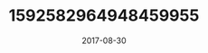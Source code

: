 ---
title: "1592582964948459955"
cover: "2017-08-30 15.25.05 1592582964948459955_46248401"
photo: "2017-08-30 15.25.05 1592582964948459955_46248401"
date: "2017-08-30"
type: "photo"
---
